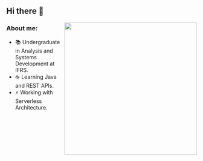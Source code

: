 ## Hi there :metal:

<img width="350px" align="right" src="https://github-readme-stats.vercel.app/api/top-langs/?username=rafaelbcastilhos&layout=compact&hide=css,html&langs_count=7"/>

### About me:
- :books: Undergraduate in Analysis and Systems Development at IFRS.
- :coffee: Learning Java and REST APIs.
- :zap: Working with Serverless Architecture.
